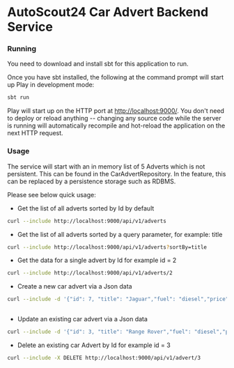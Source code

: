 # AutoScout24 Car Advert Backend Service

### Running

You need to download and install sbt for this application to run.

Once you have sbt installed, the following at the command prompt will start up Play in development mode:

```bash
sbt run
```

Play will start up on the HTTP port at <http://localhost:9000/>.   You don't need to deploy or reload anything -- changing any source code while the server is running will automatically recompile and hot-reload the application on the next HTTP request. 

### Usage

The service will start with an in memory list of 5 Adverts which is not persistent.
This can be found in the CarAdvertRepository. In the feature, this can be replaced by a persistence storage such as RDBMS.

Please see below quick usage:

* Get the list of all adverts sorted by Id by default

```bash
curl --include http://localhost:9000/api/v1/adverts
```

* Get the list of all adverts sorted by a query parameter, for example: title

```bash
curl --include http://localhost:9000/api/v1/adverts?sortBy=title
```

* Get the data for a single advert by Id for example id = 2

```bash
curl --include http://localhost:9000/api/v1/adverts/2
```

* Create a new car advert via a Json data

```bash
curl --include -d '{"id": 7, "title": "Jaguar","fuel": "diesel","price": 0,"isNew": true}' -H "Content-Type: application/json" -X POST http://localhost:9000/api/v1/advert
 
```

* Update an existing car advert via a Json data

```bash
curl --include -d '{"id": 3, "title": "Range Rover","fuel": "diesel","price": 0,"isNew": true}' -H "Content-Type: application/json" -X PUT http://localhost:9000/api/v1/advert
```

* Delete an existing car Advert by Id for example id = 3

```bash
curl --include -X DELETE http://localhost:9000/api/v1/advert/3
```

